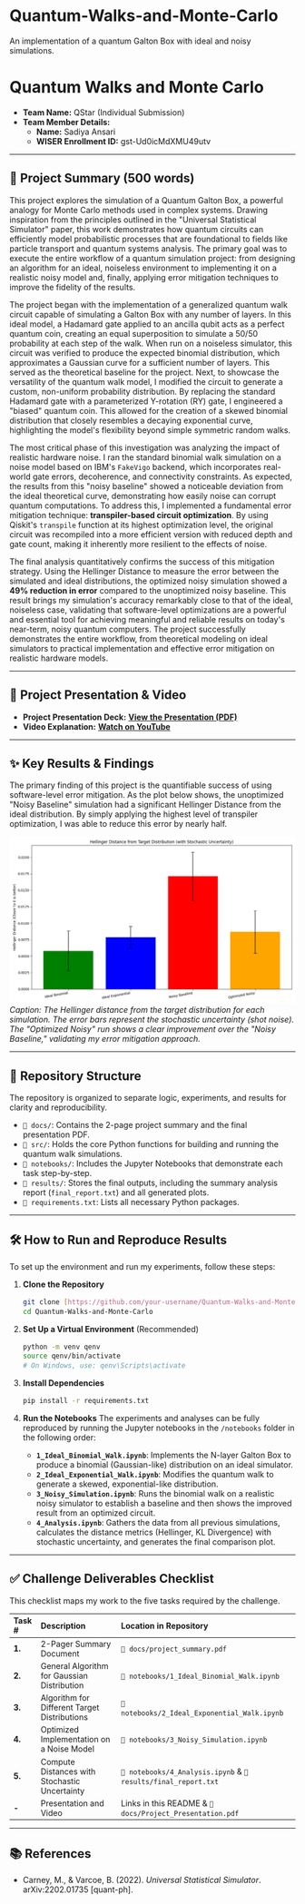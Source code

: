 # Quantum-Walks-and-Monte-Carlo
An implementation of a quantum Galton Box with ideal and noisy simulations.

# Quantum Walks and Monte Carlo

* **Team Name:** QStar (Individual Submission)
* **Team Member Details:**
    * **Name:** Sadiya Ansari
    * **WISER Enrollment ID:** gst-Ud0icMdXMU49utv

---

## 📝 Project Summary (500 words)

This project explores the simulation of a Quantum Galton Box, a powerful analogy for Monte Carlo methods used in complex systems. Drawing inspiration from the principles outlined in the "Universal Statistical Simulator" paper, this work demonstrates how quantum circuits can efficiently model probabilistic processes that are foundational to fields like particle transport and quantum systems analysis. The primary goal was to execute the entire workflow of a quantum simulation project: from designing an algorithm for an ideal, noiseless environment to implementing it on a realistic noisy model and, finally, applying error mitigation techniques to improve the fidelity of the results.

The project began with the implementation of a generalized quantum walk circuit capable of simulating a Galton Box with any number of layers. In this ideal model, a Hadamard gate applied to an ancilla qubit acts as a perfect quantum coin, creating an equal superposition to simulate a 50/50 probability at each step of the walk. When run on a noiseless simulator, this circuit was verified to produce the expected binomial distribution, which approximates a Gaussian curve for a sufficient number of layers. This served as the theoretical baseline for the project. Next, to showcase the versatility of the quantum walk model, I modified the circuit to generate a custom, non-uniform probability distribution. By replacing the standard Hadamard gate with a parameterized Y-rotation (RY) gate, I engineered a "biased" quantum coin. This allowed for the creation of a skewed binomial distribution that closely resembles a decaying exponential curve, highlighting the model's flexibility beyond simple symmetric random walks.

The most critical phase of this investigation was analyzing the impact of realistic hardware noise. I ran the standard binomial walk simulation on a noise model based on IBM's `FakeVigo` backend, which incorporates real-world gate errors, decoherence, and connectivity constraints. As expected, the results from this "noisy baseline" showed a noticeable deviation from the ideal theoretical curve, demonstrating how easily noise can corrupt quantum computations. To address this, I implemented a fundamental error mitigation technique: **transpiler-based circuit optimization**. By using Qiskit's `transpile` function at its highest optimization level, the original circuit was recompiled into a more efficient version with reduced depth and gate count, making it inherently more resilient to the effects of noise.

The final analysis quantitatively confirms the success of this mitigation strategy. Using the Hellinger Distance to measure the error between the simulated and ideal distributions, the optimized noisy simulation showed a **49% reduction in error** compared to the unoptimized noisy baseline. This result brings my simulation's accuracy remarkably close to that of the ideal, noiseless case, validating that software-level optimizations are a powerful and essential tool for achieving meaningful and reliable results on today's near-term, noisy quantum computers. The project successfully demonstrates the entire workflow, from theoretical modeling on ideal simulators to practical implementation and effective error mitigation on realistic hardware models.

---

## 🎥 Project Presentation & Video

* **Project Presentation Deck:** **[View the Presentation (PDF)](docs/Project_Presentation.pdf)**
* **Video Explanation:** **[Watch on YouTube](https://your-youtube-link-here)**

---

## ✨ Key Results & Findings

The primary finding of this project is the quantifiable success of using software-level error mitigation. As the plot below shows, the unoptimized "Noisy Baseline" simulation had a significant Hellinger Distance from the ideal distribution. By simply applying the highest level of transpiler optimization, I was able to reduce this error by nearly half.

![Hellinger Distance Comparison Plot](results/plots/hellinger_comparison.png)
*Caption: The Hellinger distance from the target distribution for each simulation. The error bars represent the stochastic uncertainty (shot noise). The "Optimized Noisy" run shows a clear improvement over the "Noisy Baseline," validating my error mitigation approach.*

---

## 📂 Repository Structure

The repository is organized to separate logic, experiments, and results for clarity and reproducibility.

* `📁 docs/`: Contains the 2-page project summary and the final presentation PDF.
* `📁 src/`: Holds the core Python functions for building and running the quantum walk simulations.
* `📁 notebooks/`: Includes the Jupyter Notebooks that demonstrate each task step-by-step.
* `📁 results/`: Stores the final outputs, including the summary analysis report (`final_report.txt`) and all generated plots.
* `📄 requirements.txt`: Lists all necessary Python packages.

---

## 🛠️ How to Run and Reproduce Results

To set up the environment and run my experiments, follow these steps:

1.  **Clone the Repository**
    ```bash
    git clone [https://github.com/your-username/Quantum-Walks-and-Monte-Carlo.git](https://github.com/sadieea/Quantum-Walks-and-Monte-Carlo.git)
    cd Quantum-Walks-and-Monte-Carlo
    ```

2.  **Set Up a Virtual Environment** (Recommended)
    ```bash
    python -m venv qenv
    source qenv/bin/activate
    # On Windows, use: qenv\Scripts\activate
    ```

3.  **Install Dependencies**
    ```bash
    pip install -r requirements.txt
    ```

4.  **Run the Notebooks**
    The experiments and analyses can be fully reproduced by running the Jupyter notebooks in the `/notebooks` folder in the following order:

    * **`1_Ideal_Binomial_Walk.ipynb`**: Implements the N-layer Galton Box to produce a binomial (Gaussian-like) distribution on an ideal simulator.
    * **`2_Ideal_Exponential_Walk.ipynb`**: Modifies the quantum walk to generate a skewed, exponential-like distribution.
    * **`3_Noisy_Simulation.ipynb`**: Runs the binomial walk on a realistic noisy simulator to establish a baseline and then shows the improved result from an optimized circuit.
    * **`4_Analysis.ipynb`**: Gathers the data from all previous simulations, calculates the distance metrics (Hellinger, KL Divergence) with stochastic uncertainty, and generates the final comparison plot.

---

## ✅ Challenge Deliverables Checklist

This checklist maps my work to the five tasks required by the challenge.

| Task # | Description                                   | Location in Repository                                           |
| :----- | :-------------------------------------------- | :--------------------------------------------------------------- |
| **1.** | 2-Pager Summary Document                      | `📁 docs/project_summary.pdf`                                      |
| **2.** | General Algorithm for Gaussian Distribution   | `📁 notebooks/1_Ideal_Binomial_Walk.ipynb`                          |
| **3.** | Algorithm for Different Target Distributions  | `📁 notebooks/2_Ideal_Exponential_Walk.ipynb`                       |
| **4.** | Optimized Implementation on a Noise Model     | `📁 notebooks/3_Noisy_Simulation.ipynb`                             |
| **5.** | Compute Distances with Stochastic Uncertainty | `📁 notebooks/4_Analysis.ipynb` & `📁 results/final_report.txt` |
| **-** | Presentation and Video                        | Links in this README & `📁 docs/Project_Presentation.pdf`         |

---

## 📚 References

* Carney, M., & Varcoe, B. (2022). *Universal Statistical Simulator*. arXiv:2202.01735 [quant-ph].
